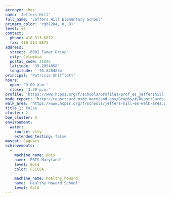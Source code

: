 ```yaml
---
acronym: jhes
name: 'Jeffers Hill'
full_name: 'Jeffers Hill Elementary School'
primary_color: 'rgb(204, 0, 0)'
level: es
contact:
  phone: 410-313-6872
  fax: 410-313-6875
address:
  street: '6001 Tamar Drive'
  city: Columbia
  postal_code: 21045
  latitude: '39.2054858'
  longitude: '-76.8284834'
principal: 'Patricia Shifflett'
hours:
  open: '9:00 a.m.'
  close: '3:30 p.m.'
profile: 'https://www.hcpss.org/f/schools/profiles/prof_es_jeffershill.pdf'
msde_report: 'http://reportcard.msde.maryland.gov/Graphs/#/ReportCards/ReportCardSchool/1//1/13/0613/'
walk_area: 'https://www.hcpss.org/f/schools/jeffers-hill-es-walk-area.pdf'
title_1: false
cluster: 2
boe_cluster: A
environment:
  water:
    source: city
    extended_testing: false
mascot: Jaguars
achievements:
  -
    machine_name: pbis
    name: 'PBIS Maryland'
    level: Gold
    color: FECC6A
  -
    machine_name: healthy_howard
    name: 'Healthy Howard School'
    level: Gold
---
```

